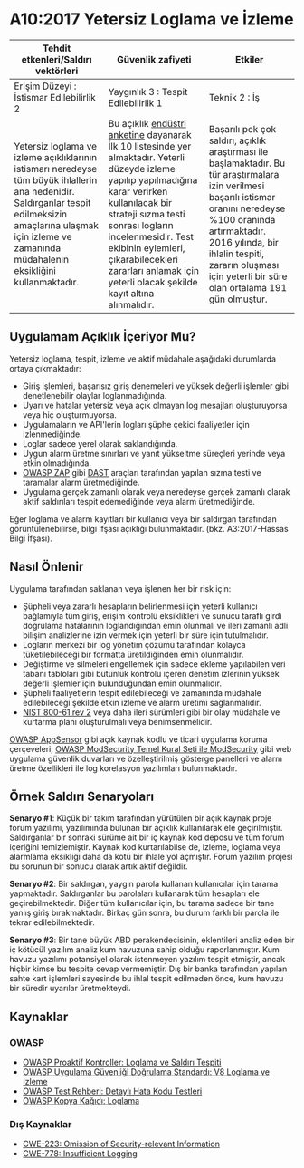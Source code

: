 # A10:2017 Yetersiz Loglama ve İzleme

| Tehdit etkenleri/Saldırı vektörleri | Güvenlik zafiyeti           | Etkiler               |
| -- | -- | -- |
| Erişim Düzeyi : İstismar Edilebilirlik 2 | Yaygınlık 3 : Tespit Edilebilirlik 1 | Teknik 2 : İş |
| Yetersiz loglama ve izleme açıklıklarının istismarı neredeyse tüm büyük ihlallerin ana nedenidir. Saldırganlar tespit edilmeksizin amaçlarına ulaşmak için izleme ve zamanında müdahalenin eksikliğini kullanmaktadır. | Bu açıklık [endüstri anketine](https://owasp.blogspot.com/2017/08/owasp-top-10-2017-project-update.html) dayanarak İlk 10 listesinde yer almaktadır. Yeterli düzeyde izleme yapılıp yapılmadığına karar verirken kullanılacak bir strateji sızma testi sonrası logların incelenmesidir. Test ekibinin eylemleri, çıkarabilecekleri zararları anlamak için yeterli olacak şekilde kayıt altına alınmalıdır. | Başarılı pek çok saldırı, açıklık araştırması ile başlamaktadır. Bu tür araştırmalara izin verilmesi başarılı istismar oranını neredeyse %100 oranında artırmaktadır. 2016 yılında, bir ihlalin tespiti, zararın oluşması için yeterli bir süre olan ortalama 191 gün olmuştur. |

## Uygulamam Açıklık İçeriyor Mu?

Yetersiz loglama, tespit, izleme ve aktif müdahale aşağıdaki durumlarda ortaya çıkmaktadır:

* Giriş işlemleri, başarısız giriş denemeleri ve yüksek değerli işlemler gibi denetlenebilir olaylar loglanmadığında.
* Uyarı ve hatalar yetersiz veya açık olmayan log mesajları oluşturuyorsa veya hiç oluşturmuyorsa.
* Uygulamaların ve API'lerin logları şüphe çekici faaliyetler için izlenmediğinde.
* Loglar sadece yerel olarak saklandığında.
* Uygun alarm üretme sınırları ve yanıt yükseltme süreçleri yerinde veya etkin olmadığında.
* [OWASP ZAP](https://owasp.org/www-project-zap/) gibi [DAST](https://owasp.org/www-community/Vulnerability_Scanning_Tools) araçları tarafından yapılan sızma testi ve taramalar alarm üretmediğinde.
* Uygulama gerçek zamanlı olarak veya neredeyse gerçek zamanlı olarak aktif saldırıları tespit edemediğinde veya alarm üretmediğinde.

Eğer loglama ve alarm kayıtları bir kullanıcı veya bir saldırgan tarafından görüntülenebilirse, bilgi ifşası açıklığı bulunmaktadır. (bkz. A3:2017-Hassas Bilgi İfşası).

## Nasıl Önlenir

Uygulama tarafından saklanan veya işlenen her bir risk için:

* Şüpheli veya zararlı hesapların belirlenmesi için yeterli kullanıcı bağlamıyla tüm giriş, erişim kontrolü eksiklikleri ve sunucu taraflı girdi doğrulama hatalarının loglandığından emin olunmalı ve ileri zamanlı adli bilişim analizlerine izin vermek için yeterli bir süre için tutulmalıdır.
* Logların merkezi bir log yönetim çözümü tarafından kolayca tüketilebileceği bir formatta üretildiğinden emin olunmalıdır.
* Değiştirme ve silmeleri engellemek için sadece ekleme yapılabilen veri tabanı tabloları gibi bütünlük kontrolü içeren denetim izlerinin yüksek değerli işlemler için bulunduğundan emin olunmalıdır.
* Şüpheli faaliyetlerin tespit edilebileceği ve zamanında müdahale edilebileceği şekilde etkin izleme ve alarm üretimi sağlanmalıdır.
* [NIST 800-61 rev 2](https://csrc.nist.gov/publications/detail/sp/800-61/rev-2/final) veya daha ileri sürümleri gibi bir olay müdahale ve kurtarma planı oluşturulmalı veya benimsenmelidir.

[OWASP AppSensor](https://owasp.org/www-project-appsensor/) gibi açık kaynak kodlu ve ticari uygulama koruma çerçeveleri, [OWASP ModSecurity Temel Kural Seti ile ModSecurity](https://owasp.org/www-project-modsecurity-core-rule-set/) gibi web uygulama güvenlik duvarları ve özelleştirilmiş gösterge panelleri ve alarm üretme özellikleri ile log korelasyon yazılımları bulunmaktadır.

## Örnek Saldırı Senaryoları

**Senaryo #1**: Küçük bir takım tarafından yürütülen bir açık kaynak proje forum yazılımı, yazılımında bulunan bir açıklık kullanılarak ele geçirilmiştir. Saldırganlar bir sonraki sürüme ait bir iç kaynak kod deposu ve tüm forum içeriğini temizlemiştir. Kaynak kod kurtarılabilse de, izleme, loglama veya alarmlama eksikliği daha da kötü bir ihlale yol açmıştır. Forum yazılım projesi bu sorunun bir sonucu olarak artık aktif değildir.

**Senaryo #2**: Bir saldırgan, yaygın parola kullanan kullanıcılar için tarama yapmaktadır. Saldırganlar bu parolaları kullanarak tüm hesapları ele geçirebilmektedir. Diğer tüm kullanıcılar için, bu tarama sadece bir tane yanlış giriş bırakmaktadır. Birkaç gün sonra, bu durum farklı bir parola ile tekrar edilebilmektedir.

**Senaryo #3**: Bir tane büyük ABD perakendecisinin, eklentileri analiz eden bir iç kötücül yazılım analiz kum havuzuna sahip olduğu raporlanmıştır. Kum havuzu yazılımı potansiyel olarak istenmeyen yazılım tespit etmiştir, ancak hiçbir kimse bu tespite cevap vermemiştir. Dış bir banka tarafından yapılan sahte kart işlemleri sayesinde bu ihlal tespit edilmeden önce, kum havuzu bir süredir uyarılar üretmekteydi.

## Kaynaklar

### OWASP

* [OWASP Proaktif Kontroller: Loglama ve Saldırı Tespiti](https://owasp.org/www-project-proactive-controls/v3/en/c9-security-logging)
* [OWASP Uygulama Güvenliği Doğrulama Standardı: V8 Loglama ve İzleme](https://github.com/OWASP/ASVS/blob/v4.0.2/4.0/en/0x11-V2-Authentication.md)
* [OWASP Test Rehberi: Detaylı Hata Kodu Testleri](https://github.com/OWASP/ASVS/blob/v4.0.2/4.0/en/0x11-V2-Authentication.md)
* [OWASP Kopya Kağıdı: Loglama](https://cheatsheetseries.owasp.org/cheatsheets/Logging_Cheat_Sheet.html)

### Dış Kaynaklar

* [CWE-223: Omission of Security-relevant Information](https://cwe.mitre.org/data/definitions/223.html)
* [CWE-778: Insufficient Logging](https://cwe.mitre.org/data/definitions/778.html)
